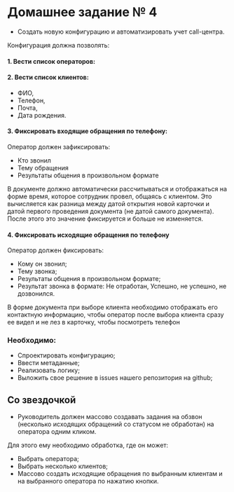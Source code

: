 # Домашнее задание № 4 #

- Создать новую конфигурацию и автоматизировать учет call-центра.

Конфигурация должна позволять:

#### 1. Вести список операторов: ####
#### 2. Вести список клиентов: ####

- ФИО,
- Телефон,
- Почта,
- Дата рождения.

#### 3. Фиксировать входящие обращения по телефону: ####

Оператор должен зафиксировать:

- Кто звонил
- Тему обращения
- Результаты общения в произвольном формате

В документе должно автоматически рассчитываться и отображаться на форме время, которое сотрудник провел, общаясь с клиентом.
Это вычисляется как разница между датой открытия новой карточки и датой первого проведения документа (не датой самого документа).
После этого это значение фиксируется и больше не изменяется.

#### 4. Фиксировать исходящие обращения по телефону ####

Оператор должен фиксировать:

- Кому он звонил;
- Тему звонка;
- Результаты общения в произвольном формате;
- Результат звонка в формате: Не отработан, Успешно, не успешно, не дозвонился.

В форме документа при выборе клиента необходимо отображать его контактную информацию, чтобы оператор после выбора клиента сразу ее видел и не лез в карточку, чтобы посмотреть телефон

### Необходимо: ###

- Спроектировать конфигурацию;
- Ввести метаданные;
- Реализовать логику;
- Выложить свое решение в issues нашего репозитория на github;

## Со звездочкой ##

* Руководитель должен массово создавать задания на обзвон (несколько исходящих обращений со статусом не обработан) на оператора одним кликом.

Для этого ему необходимо обработка, где он может:

- Выбрать оператора; 
- Выбрать несколько клиентов;
- Массово создать исходящие обращения по выбранным клиентам и на выбранного оператора по нажатию кнопки.

